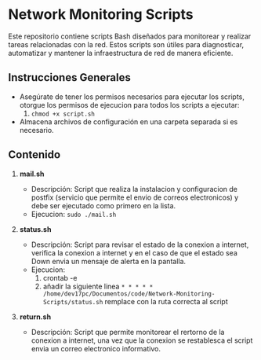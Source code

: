# Network Monitoring Scripts

Este repositorio contiene scripts Bash diseñados para monitorear y realizar tareas relacionadas con la red. Estos scripts son útiles para diagnosticar, automatizar y mantener la infraestructura de red de manera eficiente.

## Instrucciones Generales

- Asegúrate de tener los permisos necesarios para ejecutar los scripts, otorgue los permisos de ejecucion para todos los scripts a ejecutar:
   1. `chmod +x script.sh`
- Almacena archivos de configuración en una carpeta separada si es necesario.


## Contenido

1. **mail.sh**
   - Descripción: Script que realiza la instalacion y configuracion de postfix (servicio que permite el envio de correos electronicos) y debe ser ejecutado como primero en la lista.
   - Ejecucion: `sudo ./mail.sh`

2. **status.sh**
   - Descripción: Script para revisar el estado de la conexion a internet, verifica la conexion a internet y en el caso de que el estado sea Down envia un mensaje de alerta en la pantalla.
   - Ejecucion:
      1. crontab -e
      2. añadir la siguiente linea `* * * * * /home/dev17pc/Documentos/code/Network-Monitoring-Scripts/status.sh` remplace con la ruta correcta al script

3. **return.sh**
   - Descripción: Script que permite monitorear el rertorno de la conexion a internet, una vez que la conexion se restablesca el script envia un correo electronico informativo.

